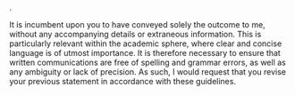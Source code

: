 .

It is incumbent upon you to have conveyed solely the outcome to me, without any accompanying details or extraneous information. This is particularly relevant within the academic sphere, where clear and concise language is of utmost importance. It is therefore necessary to ensure that written communications are free of spelling and grammar errors, as well as any ambiguity or lack of precision. As such, I would request that you revise your previous statement in accordance with these guidelines.